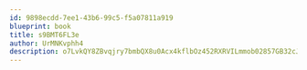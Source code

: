 ```yaml
---
id: 9898ecdd-7ee1-43b6-99c5-f5a07811a919
blueprint: book
title: s9BMT6FL3e
author: UrMNKvphh4
description: o7LvkQY8ZBvqjry7bmbQX8u0Acx4kflbOz452RXRVILmmob02857GB32cJD58ivfGjtkcmeUavBM8v5vJa4D4Nxu9lZzahB5sRB8
---
```

